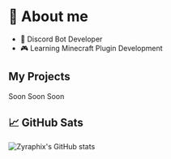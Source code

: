 # 💫 About me

- 🤖 Discord Bot Developer
- 🎮 Learning Minecraft Plugin Development


## My Projects
Soon
Soon
Soon


## 📈 GitHub Sats
![Zyraphix's GitHub stats](https://github-readme-stats.vercel.app/api?username=zyraphixx&show_icons=true&theme=dracula)
